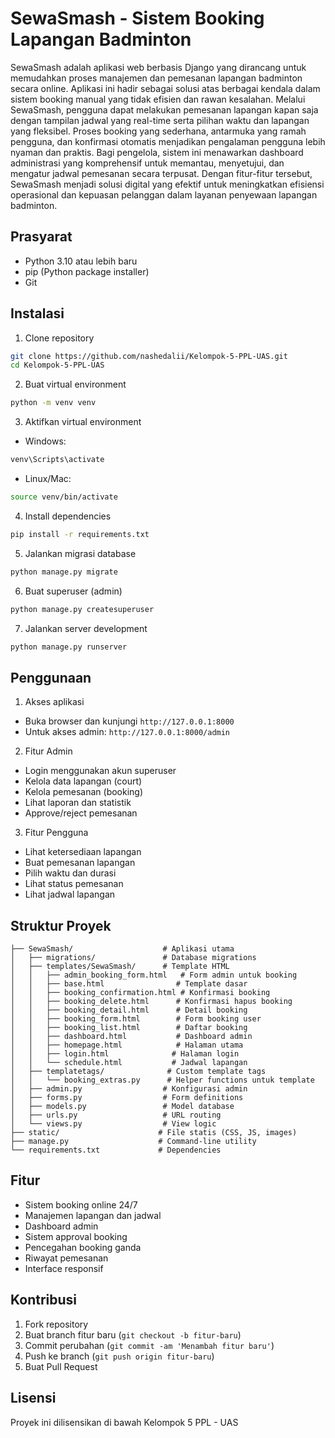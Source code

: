 # SewaSmash - Sistem Booking Lapangan Badminton

SewaSmash adalah aplikasi web berbasis Django yang dirancang untuk memudahkan proses manajemen dan pemesanan lapangan badminton secara online. Aplikasi ini hadir sebagai solusi atas berbagai kendala dalam sistem booking manual yang tidak efisien dan rawan kesalahan. Melalui SewaSmash, pengguna dapat melakukan pemesanan lapangan kapan saja dengan tampilan jadwal yang real-time serta pilihan waktu dan lapangan yang fleksibel. Proses booking yang sederhana, antarmuka yang ramah pengguna, dan konfirmasi otomatis menjadikan pengalaman pengguna lebih nyaman dan praktis. Bagi pengelola, sistem ini menawarkan dashboard administrasi yang komprehensif untuk memantau, menyetujui, dan mengatur jadwal pemesanan secara terpusat. Dengan fitur-fitur tersebut, SewaSmash menjadi solusi digital yang efektif untuk meningkatkan efisiensi operasional dan kepuasan pelanggan dalam layanan penyewaan lapangan badminton.

## Prasyarat

- Python 3.10 atau lebih baru
- pip (Python package installer)
- Git

## Instalasi

1. Clone repository
```bash
git clone https://github.com/nashedalii/Kelompok-5-PPL-UAS.git
cd Kelompok-5-PPL-UAS
```

2. Buat virtual environment
```bash
python -m venv venv
```

3. Aktifkan virtual environment
- Windows:
```bash
venv\Scripts\activate
```
- Linux/Mac:
```bash
source venv/bin/activate
```

4. Install dependencies
```bash
pip install -r requirements.txt
```

5. Jalankan migrasi database
```bash
python manage.py migrate
```

6. Buat superuser (admin)
```bash
python manage.py createsuperuser
```

7. Jalankan server development
```bash
python manage.py runserver
```

## Penggunaan

1. Akses aplikasi
- Buka browser dan kunjungi `http://127.0.0.1:8000`
- Untuk akses admin: `http://127.0.0.1:8000/admin`

2. Fitur Admin
- Login menggunakan akun superuser
- Kelola data lapangan (court)
- Kelola pemesanan (booking)
- Lihat laporan dan statistik
- Approve/reject pemesanan

3. Fitur Pengguna
- Lihat ketersediaan lapangan
- Buat pemesanan lapangan
- Pilih waktu dan durasi
- Lihat status pemesanan
- Lihat jadwal lapangan

## Struktur Proyek

```
├── SewaSmash/                    # Aplikasi utama
│   ├── migrations/               # Database migrations
│   ├── templates/SewaSmash/      # Template HTML
│   │   ├── admin_booking_form.html   # Form admin untuk booking
│   │   ├── base.html                # Template dasar
│   │   ├── booking_confirmation.html # Konfirmasi booking
│   │   ├── booking_delete.html      # Konfirmasi hapus booking
│   │   ├── booking_detail.html      # Detail booking
│   │   ├── booking_form.html        # Form booking user
│   │   ├── booking_list.html        # Daftar booking
│   │   ├── dashboard.html           # Dashboard admin
│   │   ├── homepage.html            # Halaman utama
│   │   ├── login.html              # Halaman login
│   │   └── schedule.html           # Jadwal lapangan
│   ├── templatetags/              # Custom template tags
│   │   └── booking_extras.py      # Helper functions untuk template
│   ├── admin.py                  # Konfigurasi admin
│   ├── forms.py                  # Form definitions
│   ├── models.py                 # Model database
│   ├── urls.py                   # URL routing
│   └── views.py                  # View logic
├── static/                      # File statis (CSS, JS, images)
├── manage.py                    # Command-line utility
└── requirements.txt             # Dependencies
```

## Fitur

- Sistem booking online 24/7
- Manajemen lapangan dan jadwal
- Dashboard admin
- Sistem approval booking
- Pencegahan booking ganda
- Riwayat pemesanan
- Interface responsif

## Kontribusi

1. Fork repository
2. Buat branch fitur baru (`git checkout -b fitur-baru`)
3. Commit perubahan (`git commit -am 'Menambah fitur baru'`)
4. Push ke branch (`git push origin fitur-baru`)
5. Buat Pull Request

## Lisensi

Proyek ini dilisensikan di bawah Kelompok 5 PPL - UAS 
